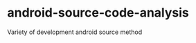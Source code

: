 android-source-code-analysis
============================

Variety of development android source method
